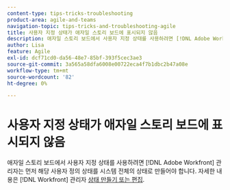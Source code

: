 ```yaml
---
content-type: tips-tricks-troubleshooting
product-area: agile-and-teams
navigation-topic: tips-tricks-and-troubleshooting-agile
title: 사용자 지정 상태가 애자일 스토리 보드에 표시되지 않음
description: 애자일 스토리 보드에서 사용자 지정 상태를 사용하려면 [!DNL Adobe Workfront] 관리자는 먼저 해당 사용자 정의 상태를 시스템 전체의 상태로 만들어야 합니다.
author: Lisa
feature: Agile
exl-id: dcf71cd0-da56-48e7-85bf-393f5cec3ae3
source-git-commit: 3a565a58dfa6008e00722eca4f7b1dbc2b47a08e
workflow-type: tm+mt
source-wordcount: '82'
ht-degree: 0%

---
```


# 사용자 지정 상태가 애자일 스토리 보드에 표시되지 않음

애자일 스토리 보드에서 사용자 지정 상태를 사용하려면 [!DNL Adobe Workfront] 관리자는 먼저 해당 사용자 정의 상태를 시스템 전체의 상태로 만들어야 합니다. 자세한 내용은 [!DNL Workfront] 관리자 [상태 만들기 또는 편집](../../administration-and-setup/customize-workfront/creating-custom-status-and-priority-labels/create-or-edit-a-status.md).
